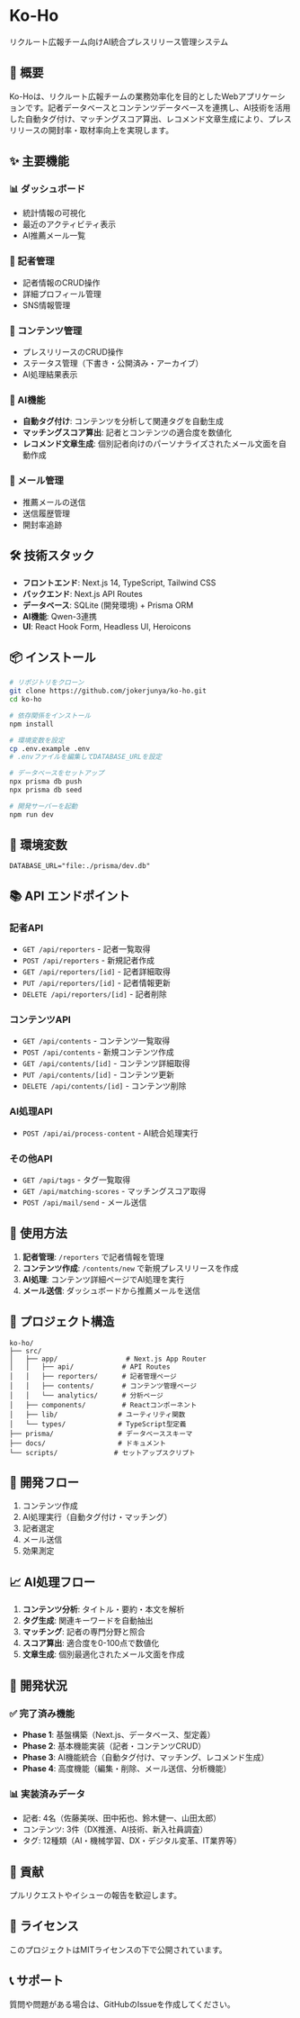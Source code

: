 # Ko-Ho

リクルート広報チーム向けAI統合プレスリリース管理システム

## 🚀 概要

Ko-Hoは、リクルート広報チームの業務効率化を目的としたWebアプリケーションです。記者データベースとコンテンツデータベースを連携し、AI技術を活用した自動タグ付け、マッチングスコア算出、レコメンド文章生成により、プレスリリースの開封率・取材率向上を実現します。

## ✨ 主要機能

### 📊 ダッシュボード
- 統計情報の可視化
- 最近のアクティビティ表示
- AI推薦メール一覧

### 👥 記者管理
- 記者情報のCRUD操作
- 詳細プロフィール管理
- SNS情報管理

### 📄 コンテンツ管理
- プレスリリースのCRUD操作
- ステータス管理（下書き・公開済み・アーカイブ）
- AI処理結果表示

### 🤖 AI機能
- **自動タグ付け**: コンテンツを分析して関連タグを自動生成
- **マッチングスコア算出**: 記者とコンテンツの適合度を数値化
- **レコメンド文章生成**: 個別記者向けのパーソナライズされたメール文面を自動作成

### 📧 メール管理
- 推薦メールの送信
- 送信履歴管理
- 開封率追跡

## 🛠 技術スタック

- **フロントエンド**: Next.js 14, TypeScript, Tailwind CSS
- **バックエンド**: Next.js API Routes
- **データベース**: SQLite (開発環境) + Prisma ORM
- **AI機能**: Qwen-3連携
- **UI**: React Hook Form, Headless UI, Heroicons

## 📦 インストール

```bash
# リポジトリをクローン
git clone https://github.com/jokerjunya/ko-ho.git
cd ko-ho

# 依存関係をインストール
npm install

# 環境変数を設定
cp .env.example .env
# .envファイルを編集してDATABASE_URLを設定

# データベースをセットアップ
npx prisma db push
npx prisma db seed

# 開発サーバーを起動
npm run dev
```

## 🔧 環境変数

```env
DATABASE_URL="file:./prisma/dev.db"
```

## 📚 API エンドポイント

### 記者API
- `GET /api/reporters` - 記者一覧取得
- `POST /api/reporters` - 新規記者作成
- `GET /api/reporters/[id]` - 記者詳細取得
- `PUT /api/reporters/[id]` - 記者情報更新
- `DELETE /api/reporters/[id]` - 記者削除

### コンテンツAPI
- `GET /api/contents` - コンテンツ一覧取得
- `POST /api/contents` - 新規コンテンツ作成
- `GET /api/contents/[id]` - コンテンツ詳細取得
- `PUT /api/contents/[id]` - コンテンツ更新
- `DELETE /api/contents/[id]` - コンテンツ削除

### AI処理API
- `POST /api/ai/process-content` - AI統合処理実行

### その他API
- `GET /api/tags` - タグ一覧取得
- `GET /api/matching-scores` - マッチングスコア取得
- `POST /api/mail/send` - メール送信

## 🎯 使用方法

1. **記者管理**: `/reporters` で記者情報を管理
2. **コンテンツ作成**: `/contents/new` で新規プレスリリースを作成
3. **AI処理**: コンテンツ詳細ページでAI処理を実行
4. **メール送信**: ダッシュボードから推薦メールを送信

## 📁 プロジェクト構造

```
ko-ho/
├── src/
│   ├── app/                 # Next.js App Router
│   │   ├── api/            # API Routes
│   │   ├── reporters/      # 記者管理ページ
│   │   ├── contents/       # コンテンツ管理ページ
│   │   └── analytics/      # 分析ページ
│   ├── components/         # Reactコンポーネント
│   ├── lib/               # ユーティリティ関数
│   └── types/             # TypeScript型定義
├── prisma/                # データベーススキーマ
├── docs/                  # ドキュメント
└── scripts/              # セットアップスクリプト
```

## 🔄 開発フロー

1. コンテンツ作成
2. AI処理実行（自動タグ付け・マッチング）
3. 記者選定
4. メール送信
5. 効果測定

## 📈 AI処理フロー

1. **コンテンツ分析**: タイトル・要約・本文を解析
2. **タグ生成**: 関連キーワードを自動抽出
3. **マッチング**: 記者の専門分野と照合
4. **スコア算出**: 適合度を0-100点で数値化
5. **文章生成**: 個別最適化されたメール文面を作成

## 🎯 開発状況

### ✅ 完了済み機能
- **Phase 1**: 基盤構築（Next.js、データベース、型定義）
- **Phase 2**: 基本機能実装（記者・コンテンツCRUD）
- **Phase 3**: AI機能統合（自動タグ付け、マッチング、レコメンド生成）
- **Phase 4**: 高度機能（編集・削除、メール送信、分析機能）

### 📊 実装済みデータ
- 記者: 4名（佐藤美咲、田中拓也、鈴木健一、山田太郎）
- コンテンツ: 3件（DX推進、AI技術、新入社員調査）
- タグ: 12種類（AI・機械学習、DX・デジタル変革、IT業界等）

## 🤝 貢献

プルリクエストやイシューの報告を歓迎します。

## 📄 ライセンス

このプロジェクトはMITライセンスの下で公開されています。

## 📞 サポート

質問や問題がある場合は、GitHubのIssueを作成してください。 